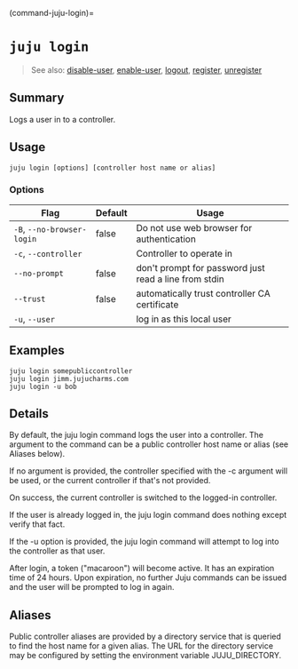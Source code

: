 (command-juju-login)=
# `juju login`
> See also: [disable-user](#disable-user), [enable-user](#enable-user), [logout](#logout), [register](#register), [unregister](#unregister)

## Summary
Logs a user in to a controller.

## Usage
```juju login [options] [controller host name or alias]```

### Options
| Flag | Default | Usage |
| --- | --- | --- |
| `-B`, `--no-browser-login` | false | Do not use web browser for authentication |
| `-c`, `--controller` |  | Controller to operate in |
| `--no-prompt` | false | don't prompt for password just read a line from stdin |
| `--trust` | false | automatically trust controller CA certificate |
| `-u`, `--user` |  | log in as this local user |

## Examples

    juju login somepubliccontroller
    juju login jimm.jujucharms.com
    juju login -u bob


## Details

By default, the juju login command logs the user into a controller.
The argument to the command can be a public controller
host name or alias (see Aliases below).

If no argument is provided, the controller specified with
the -c argument will be used, or the current controller
if that's not provided.

On success, the current controller is switched to the logged-in
controller.

If the user is already logged in, the juju login command does nothing
except verify that fact.

If the -u option is provided, the juju login command will attempt to log
into the controller as that user.

After login, a token ("macaroon") will become active. It has an expiration
time of 24 hours. Upon expiration, no further Juju commands can be issued
and the user will be prompted to log in again.

Aliases
-------

Public controller aliases are provided by a directory service
that is queried to find the host name for a given alias.
The URL for the directory service may be configured
by setting the environment variable JUJU_DIRECTORY.